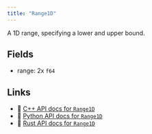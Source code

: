 ```yaml
---
title: "Range1D"
---
```


A 1D range, specifying a lower and upper bound.

## Fields

* range: 2x `f64`

## Links
 * 🌊 [C++ API docs for `Range1D`](https://ref.rerun.io/docs/cpp/stable/structrerun_1_1components_1_1Range1D.html)
 * 🐍 [Python API docs for `Range1D`](https://ref.rerun.io/docs/python/stable/common/components#rerun.components.Range1D)
 * 🦀 [Rust API docs for `Range1D`](https://docs.rs/rerun/latest/rerun/components/struct.Range1D.html)


